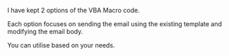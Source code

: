 I have kept 2 options of the VBA Macro code.

Each option focuses on sending the email using the existing template and modifying the email body.

You can utilise based on your needs.